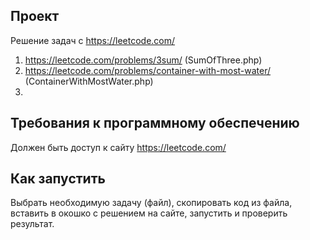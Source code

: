 ## Проект
Решение задач с https://leetcode.com/
1) https://leetcode.com/problems/3sum/ (SumOfThree.php)
2) https://leetcode.com/problems/container-with-most-water/ (ContainerWithMostWater.php)
3) 

## Требования к программному обеспечению
Должен быть доступ к сайту https://leetcode.com/

## Как запустить
Выбрать необходимую задачу (файл), скопировать код из файла, вставить в окошко с решением на сайте, запустить и проверить результат.